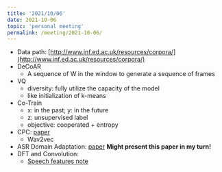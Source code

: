 ```yaml
---
title: '2021/10/06'
date: 2021-10-06
topic: 'personal meeting'
permalink: /meeting/2021-10-06/
---
```


+ Data path: [http://www.inf.ed.ac.uk/resources/corpora/](http://www.inf.ed.ac.uk/resources/corpora/)
+ DeCoAR
  + A sequence of W in the window to generate a sequence of frames
+ VQ
  + diversity: fully utilize the capacity of the model
  + like initialization of k-means
+ Co-Train
  + x: in the past; y: in the future
  + z: unsupervised label
  + objective: cooperated + entropy
+ CPC: [paper](https://arxiv.org/abs/2104.11946)
  + Wav2vec
+ ASR Domain Adaptation: [paper](https://arxiv.org/abs/2104.01027) **Might present this paper in my turn!**
+ DFT and Convolution:
  + [Speech features note](https://homepages.inf.ed.ac.uk/htang2/mini-asr/feat/index.html)